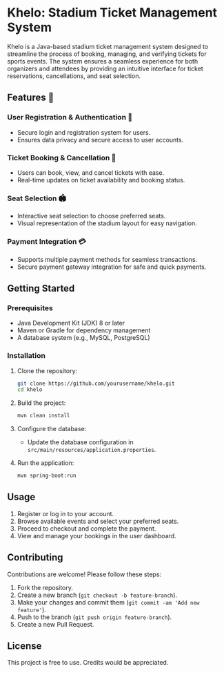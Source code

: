 
# Khelo: Stadium Ticket Management System

Khelo is a Java-based stadium ticket management system designed to streamline the process of booking, managing, and verifying tickets for sports events. The system ensures a seamless experience for both organizers and attendees by providing an intuitive interface for ticket reservations, cancellations, and seat selection.

## Features 🚀

### User Registration & Authentication 🔐
- Secure login and registration system for users.
- Ensures data privacy and secure access to user accounts.

### Ticket Booking & Cancellation 🎫
- Users can book, view, and cancel tickets with ease.
- Real-time updates on ticket availability and booking status.

### Seat Selection 🏟️
- Interactive seat selection to choose preferred seats.
- Visual representation of the stadium layout for easy navigation.

### Payment Integration 💳
- Supports multiple payment methods for seamless transactions.
- Secure payment gateway integration for safe and quick payments.

## Getting Started

### Prerequisites
- Java Development Kit (JDK) 8 or later
- Maven or Gradle for dependency management
- A database system (e.g., MySQL, PostgreSQL)

### Installation
1. Clone the repository:
   ```bash
   git clone https://github.com/yourusername/khelo.git
   cd khelo
   ```
2. Build the project:
   ```bash
   mvn clean install
   ```
3. Configure the database:
   - Update the database configuration in `src/main/resources/application.properties`.

4. Run the application:
   ```bash
   mvn spring-boot:run
   ```

## Usage
1. Register or log in to your account.
2. Browse available events and select your preferred seats.
3. Proceed to checkout and complete the payment.
4. View and manage your bookings in the user dashboard.

## Contributing
Contributions are welcome! Please follow these steps:
1. Fork the repository.
2. Create a new branch (`git checkout -b feature-branch`).
3. Make your changes and commit them (`git commit -am 'Add new feature'`).
4. Push to the branch (`git push origin feature-branch`).
5. Create a new Pull Request.

## License
This project is free to use. Credits would be appreciated.


